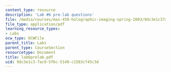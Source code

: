 ```yaml
---
content_type: resource
description: 'Lab #6 pre-lab questions'
file: /media/courses/mas-450-holographic-imaging-spring-2003/9dc3e1c37ac95f6c5149c1583cf45c3d_lab6prelab.pdf
file_type: application/pdf
learning_resource_types:
- Labs
ocw_type: OCWFile
parent_title: Labs
parent_type: CourseSection
resourcetype: Document
title: lab6prelab.pdf
uid: 9dc3e1c3-7ac9-5f6c-5149-c1583cf45c3d
---
```

